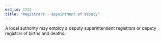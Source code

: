```yaml
---
esd_id: 1717
title: "Registrars - appointment of deputy"
---
```


A local authority may employ a deputy superintendent registrars or deputy registrar of births and deaths.

